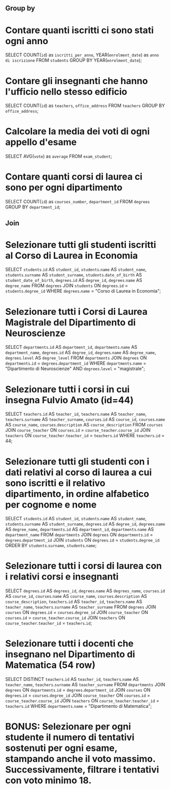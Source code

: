 ## Group by
# Contare quanti iscritti ci sono stati ogni anno
SELECT COUNT(`id`) as `iscritti_per_anno`, YEAR(`enrolment_date`) as `anno di iscrizione`
FROM `students`
GROUP BY YEAR(`enrolment_date`);

# Contare gli insegnanti che hanno l'ufficio nello stesso edificio
SELECT COUNT(`id`) as `teachers`, `office_address`
FROM `teachers`
GROUP BY `office_address`;

# Calcolare la media dei voti di ogni appello d'esame
SELECT AVG(`vote`) as `average`
FROM `exam_student`;

# Contare quanti corsi di laurea ci sono per ogni dipartimento
SELECT COUNT(`id`) as `courses_number`, `department_id`
FROM `degrees`
GROUP BY `department_id`;


## Join
# Selezionare tutti gli studenti iscritti al Corso di Laurea in Economia
SELECT 
  `students`.`id` AS `student_id`,
  `students`.`name` AS `student_name`,
  `students`.`surname` AS `student_surname`,
  `students`.`date_of_birth` AS `student_date_of_birth`,
  `degrees`.`id` AS `degree_id`,
  `degrees`.`name` AS `degree_name`
FROM `degrees`
JOIN `students` ON `degrees`.`id` = `students`.`degree_id`
WHERE `degrees`.`name` = "Corso di Laurea in Economia";

# Selezionare tutti i Corsi di Laurea Magistrale del Dipartimento di Neuroscienze
SELECT 
  `departments`.`id` AS `department_id`,
  `departments`.`name` AS `department_name`,
  `degrees`.`id` AS `degree_id`,
  `degrees`.`name` AS `degree_name`,
  `degrees`.`level` AS `degree_level`
FROM `departments`
JOIN `degrees` ON `departments`.`id` = `degrees`.`department_id`
WHERE `departments`.`name` = "Dipartimento di Neuroscienze"
AND `degrees`.`level` = "magistrale";

# Selezionare tutti i corsi in cui insegna Fulvio Amato (id=44)
SELECT 
  `teachers`.`id` AS `teacher_id`,
  `teachers`.`name` AS `teacher_name`,
  `teachers`.`surname` AS `teacher_surname`,
  `courses`.`id` AS `course_id`,
  `courses`.`name` AS `course_name`,
  `courses`.`description` AS `course_description`
FROM `courses`
JOIN `course_teacher` ON `courses`.`id` = `course_teacher`.`course_id`
JOIN `teachers` ON `course_teacher`.`teacher_id` = `teachers`.`id`
WHERE `teachers`.`id` = 44;

# Selezionare tutti gli studenti con i dati relativi al corso di laurea a cui sono iscritti e il relativo dipartimento, in ordine alfabetico per cognome e nome
SELECT 
  `students`.`id` AS `student_id`, 
  `students`.`name` AS `student_name`, 
  `students`.`surname` AS `student_surname`, 
  `degrees`.`id` AS `degree_id`, 
  `degrees`.`name` AS `degree_name`, 
  `departments`.`id` AS `department_id`, 
  `departments`.`name` AS `department_name`
FROM `departments`
JOIN `degrees` ON `departments`.`id` = `degrees`.`department_id`
JOIN `students` ON `degrees`.`id` = `students`.`degree_id`
ORDER BY `students`.`surname`, `students`.`name`;

# Selezionare tutti i corsi di laurea con i relativi corsi e insegnanti
SELECT 
  `degrees`.`id` AS `degrees_id`, 
  `degrees`.`name` AS `degrees_name`, 
  `courses`.`id` AS `course_id`, 
  `courses`.`name` AS `course_name`, 
  `courses`.`description` AS `course_description`, 
  `teachers`.`id` AS `teacher_id`, 
  `teachers`.`name` AS `teacher_name`, 
  `teachers`.`surname` AS `teacher_surname`
FROM `degrees`
JOIN `courses` ON `degrees`.`id` = `courses`.`degree_id`
JOIN `course_teacher` ON `courses`.`id` = `course_teacher`.`course_id`
JOIN `teachers` ON `course_teacher`.`teacher_id` = `teachers`.`id`;

# Selezionare tutti i docenti che insegnano nel Dipartimento di Matematica (54 row)
SELECT DISTINCT
  `teachers`.`id` AS `teacher_id`,
  `teachers`.`name` AS `teacher_name`,
  `teachers`.`surname` AS `teacher_surname`
FROM `departments`
JOIN `degrees` ON `departments`.`id` = `degrees`.`department_id`
JOIN `courses` ON `degrees`.`id` = `courses`.`degree_id`
JOIN `course_teacher` ON `courses`.`id` = `course_teacher`.`course_id`
JOIN `teachers` ON `course_teacher`.`teacher_id` = `teachers`.`id`
WHERE `departments`.`name` = "Dipartimento di Matematica";

# BONUS: Selezionare per ogni studente il numero di tentativi sostenuti per ogni esame, stampando anche il voto massimo. Successivamente, filtrare i tentativi con voto minimo 18.